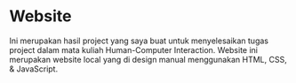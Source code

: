 # Website

Ini merupakan hasil project yang saya buat untuk menyelesaikan tugas project dalam mata kuliah Human-Computer Interaction.
Website ini merupakan website local yang di design manual menggunakan HTML, CSS, & JavaScript.
